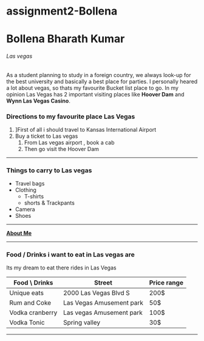 # assignment2-Bollena
# Bollena Bharath Kumar
###### Las vegas

As a student planning to study in a foreign country, we always look-up for the best university and basically a best place for parties. I personally heared a lot about vegas, so thats my favourite Bucket list place to go. In my opinion Las Vegas has 2 important visiting places like **Hoover Dam** and **Wynn Las Vegas Casino**. 

### Directions to my favourite place Las Vegas

1. ]First of all i should travel to Kansas International Airport
2. Buy a ticket to Las vegas
   1. From Las vegas airport , book a cab 
   2. Then go visit the Hoover Dam

--- 

### Things to carry to Las vegas
* Travel bags
* Clothing
  * T-shirts
  * shorts & Trackpants
* Camera
* Shoes

---

**[About Me](AboutMe.md)**

---

### Food / Drinks i want to eat in Las vegas are

Its my dream to eat there rides in Las Vegas

| Food \ Drinks | Street | Price range |
| --- | --- | --- |
| Unique eats | 2000 Las Vegas Blvd S | 200$ |
| Rum and Coke | Las Vegas Amusement park | 50$ |
| Vodka cranberry | Las vegas Amusement park | 100$ |
| Vodka Tonic | Spring valley | 30$ |

---


